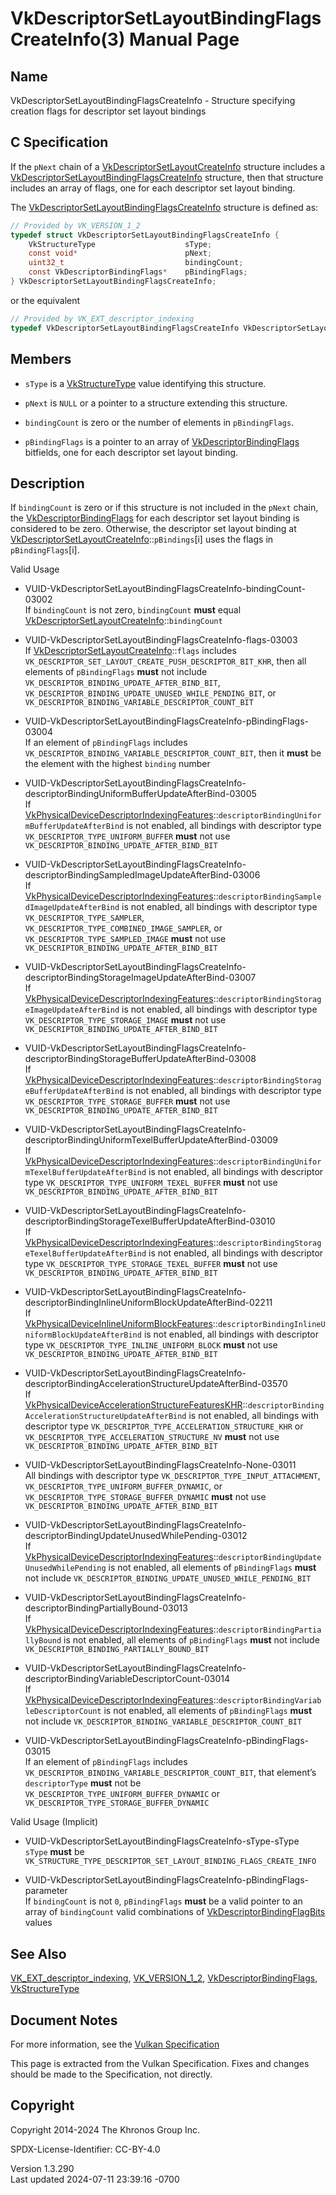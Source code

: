# VkDescriptorSetLayoutBindingFlagsCreateInfo(3) Manual Page

## Name

VkDescriptorSetLayoutBindingFlagsCreateInfo - Structure specifying
creation flags for descriptor set layout bindings



## <a href="#_c_specification" class="anchor"></a>C Specification

If the `pNext` chain of a
[VkDescriptorSetLayoutCreateInfo](https://registry.khronos.org/vulkan/specs/1.3-extensions/man/html/VkDescriptorSetLayoutCreateInfo.html)
structure includes a
[VkDescriptorSetLayoutBindingFlagsCreateInfo](https://registry.khronos.org/vulkan/specs/1.3-extensions/man/html/VkDescriptorSetLayoutBindingFlagsCreateInfo.html)
structure, then that structure includes an array of flags, one for each
descriptor set layout binding.

The
[VkDescriptorSetLayoutBindingFlagsCreateInfo](https://registry.khronos.org/vulkan/specs/1.3-extensions/man/html/VkDescriptorSetLayoutBindingFlagsCreateInfo.html)
structure is defined as:

``` c
// Provided by VK_VERSION_1_2
typedef struct VkDescriptorSetLayoutBindingFlagsCreateInfo {
    VkStructureType                    sType;
    const void*                        pNext;
    uint32_t                           bindingCount;
    const VkDescriptorBindingFlags*    pBindingFlags;
} VkDescriptorSetLayoutBindingFlagsCreateInfo;
```

or the equivalent

``` c
// Provided by VK_EXT_descriptor_indexing
typedef VkDescriptorSetLayoutBindingFlagsCreateInfo VkDescriptorSetLayoutBindingFlagsCreateInfoEXT;
```

## <a href="#_members" class="anchor"></a>Members

- `sType` is a [VkStructureType](https://registry.khronos.org/vulkan/specs/1.3-extensions/man/html/VkStructureType.html) value identifying
  this structure.

- `pNext` is `NULL` or a pointer to a structure extending this
  structure.

- `bindingCount` is zero or the number of elements in `pBindingFlags`.

- `pBindingFlags` is a pointer to an array of
  [VkDescriptorBindingFlags](https://registry.khronos.org/vulkan/specs/1.3-extensions/man/html/VkDescriptorBindingFlags.html) bitfields,
  one for each descriptor set layout binding.

## <a href="#_description" class="anchor"></a>Description

If `bindingCount` is zero or if this structure is not included in the
`pNext` chain, the
[VkDescriptorBindingFlags](https://registry.khronos.org/vulkan/specs/1.3-extensions/man/html/VkDescriptorBindingFlags.html) for each
descriptor set layout binding is considered to be zero. Otherwise, the
descriptor set layout binding at
[VkDescriptorSetLayoutCreateInfo](https://registry.khronos.org/vulkan/specs/1.3-extensions/man/html/VkDescriptorSetLayoutCreateInfo.html)::`pBindings`\[i\]
uses the flags in `pBindingFlags`\[i\].

Valid Usage

- <a
  href="#VUID-VkDescriptorSetLayoutBindingFlagsCreateInfo-bindingCount-03002"
  id="VUID-VkDescriptorSetLayoutBindingFlagsCreateInfo-bindingCount-03002"></a>
  VUID-VkDescriptorSetLayoutBindingFlagsCreateInfo-bindingCount-03002  
  If `bindingCount` is not zero, `bindingCount` **must** equal
  [VkDescriptorSetLayoutCreateInfo](https://registry.khronos.org/vulkan/specs/1.3-extensions/man/html/VkDescriptorSetLayoutCreateInfo.html)::`bindingCount`

- <a href="#VUID-VkDescriptorSetLayoutBindingFlagsCreateInfo-flags-03003"
  id="VUID-VkDescriptorSetLayoutBindingFlagsCreateInfo-flags-03003"></a>
  VUID-VkDescriptorSetLayoutBindingFlagsCreateInfo-flags-03003  
  If
  [VkDescriptorSetLayoutCreateInfo](https://registry.khronos.org/vulkan/specs/1.3-extensions/man/html/VkDescriptorSetLayoutCreateInfo.html)::`flags`
  includes `VK_DESCRIPTOR_SET_LAYOUT_CREATE_PUSH_DESCRIPTOR_BIT_KHR`,
  then all elements of `pBindingFlags` **must** not include
  `VK_DESCRIPTOR_BINDING_UPDATE_AFTER_BIND_BIT`,
  `VK_DESCRIPTOR_BINDING_UPDATE_UNUSED_WHILE_PENDING_BIT`, or
  `VK_DESCRIPTOR_BINDING_VARIABLE_DESCRIPTOR_COUNT_BIT`

- <a
  href="#VUID-VkDescriptorSetLayoutBindingFlagsCreateInfo-pBindingFlags-03004"
  id="VUID-VkDescriptorSetLayoutBindingFlagsCreateInfo-pBindingFlags-03004"></a>
  VUID-VkDescriptorSetLayoutBindingFlagsCreateInfo-pBindingFlags-03004  
  If an element of `pBindingFlags` includes
  `VK_DESCRIPTOR_BINDING_VARIABLE_DESCRIPTOR_COUNT_BIT`, then it
  **must** be the element with the highest `binding` number

- <a
  href="#VUID-VkDescriptorSetLayoutBindingFlagsCreateInfo-descriptorBindingUniformBufferUpdateAfterBind-03005"
  id="VUID-VkDescriptorSetLayoutBindingFlagsCreateInfo-descriptorBindingUniformBufferUpdateAfterBind-03005"></a>
  VUID-VkDescriptorSetLayoutBindingFlagsCreateInfo-descriptorBindingUniformBufferUpdateAfterBind-03005  
  If
  [VkPhysicalDeviceDescriptorIndexingFeatures](https://registry.khronos.org/vulkan/specs/1.3-extensions/man/html/VkPhysicalDeviceDescriptorIndexingFeatures.html)::`descriptorBindingUniformBufferUpdateAfterBind`
  is not enabled, all bindings with descriptor type
  `VK_DESCRIPTOR_TYPE_UNIFORM_BUFFER` **must** not use
  `VK_DESCRIPTOR_BINDING_UPDATE_AFTER_BIND_BIT`

- <a
  href="#VUID-VkDescriptorSetLayoutBindingFlagsCreateInfo-descriptorBindingSampledImageUpdateAfterBind-03006"
  id="VUID-VkDescriptorSetLayoutBindingFlagsCreateInfo-descriptorBindingSampledImageUpdateAfterBind-03006"></a>
  VUID-VkDescriptorSetLayoutBindingFlagsCreateInfo-descriptorBindingSampledImageUpdateAfterBind-03006  
  If
  [VkPhysicalDeviceDescriptorIndexingFeatures](https://registry.khronos.org/vulkan/specs/1.3-extensions/man/html/VkPhysicalDeviceDescriptorIndexingFeatures.html)::`descriptorBindingSampledImageUpdateAfterBind`
  is not enabled, all bindings with descriptor type
  `VK_DESCRIPTOR_TYPE_SAMPLER`,
  `VK_DESCRIPTOR_TYPE_COMBINED_IMAGE_SAMPLER`, or
  `VK_DESCRIPTOR_TYPE_SAMPLED_IMAGE` **must** not use
  `VK_DESCRIPTOR_BINDING_UPDATE_AFTER_BIND_BIT`

- <a
  href="#VUID-VkDescriptorSetLayoutBindingFlagsCreateInfo-descriptorBindingStorageImageUpdateAfterBind-03007"
  id="VUID-VkDescriptorSetLayoutBindingFlagsCreateInfo-descriptorBindingStorageImageUpdateAfterBind-03007"></a>
  VUID-VkDescriptorSetLayoutBindingFlagsCreateInfo-descriptorBindingStorageImageUpdateAfterBind-03007  
  If
  [VkPhysicalDeviceDescriptorIndexingFeatures](https://registry.khronos.org/vulkan/specs/1.3-extensions/man/html/VkPhysicalDeviceDescriptorIndexingFeatures.html)::`descriptorBindingStorageImageUpdateAfterBind`
  is not enabled, all bindings with descriptor type
  `VK_DESCRIPTOR_TYPE_STORAGE_IMAGE` **must** not use
  `VK_DESCRIPTOR_BINDING_UPDATE_AFTER_BIND_BIT`

- <a
  href="#VUID-VkDescriptorSetLayoutBindingFlagsCreateInfo-descriptorBindingStorageBufferUpdateAfterBind-03008"
  id="VUID-VkDescriptorSetLayoutBindingFlagsCreateInfo-descriptorBindingStorageBufferUpdateAfterBind-03008"></a>
  VUID-VkDescriptorSetLayoutBindingFlagsCreateInfo-descriptorBindingStorageBufferUpdateAfterBind-03008  
  If
  [VkPhysicalDeviceDescriptorIndexingFeatures](https://registry.khronos.org/vulkan/specs/1.3-extensions/man/html/VkPhysicalDeviceDescriptorIndexingFeatures.html)::`descriptorBindingStorageBufferUpdateAfterBind`
  is not enabled, all bindings with descriptor type
  `VK_DESCRIPTOR_TYPE_STORAGE_BUFFER` **must** not use
  `VK_DESCRIPTOR_BINDING_UPDATE_AFTER_BIND_BIT`

- <a
  href="#VUID-VkDescriptorSetLayoutBindingFlagsCreateInfo-descriptorBindingUniformTexelBufferUpdateAfterBind-03009"
  id="VUID-VkDescriptorSetLayoutBindingFlagsCreateInfo-descriptorBindingUniformTexelBufferUpdateAfterBind-03009"></a>
  VUID-VkDescriptorSetLayoutBindingFlagsCreateInfo-descriptorBindingUniformTexelBufferUpdateAfterBind-03009  
  If
  [VkPhysicalDeviceDescriptorIndexingFeatures](https://registry.khronos.org/vulkan/specs/1.3-extensions/man/html/VkPhysicalDeviceDescriptorIndexingFeatures.html)::`descriptorBindingUniformTexelBufferUpdateAfterBind`
  is not enabled, all bindings with descriptor type
  `VK_DESCRIPTOR_TYPE_UNIFORM_TEXEL_BUFFER` **must** not use
  `VK_DESCRIPTOR_BINDING_UPDATE_AFTER_BIND_BIT`

- <a
  href="#VUID-VkDescriptorSetLayoutBindingFlagsCreateInfo-descriptorBindingStorageTexelBufferUpdateAfterBind-03010"
  id="VUID-VkDescriptorSetLayoutBindingFlagsCreateInfo-descriptorBindingStorageTexelBufferUpdateAfterBind-03010"></a>
  VUID-VkDescriptorSetLayoutBindingFlagsCreateInfo-descriptorBindingStorageTexelBufferUpdateAfterBind-03010  
  If
  [VkPhysicalDeviceDescriptorIndexingFeatures](https://registry.khronos.org/vulkan/specs/1.3-extensions/man/html/VkPhysicalDeviceDescriptorIndexingFeatures.html)::`descriptorBindingStorageTexelBufferUpdateAfterBind`
  is not enabled, all bindings with descriptor type
  `VK_DESCRIPTOR_TYPE_STORAGE_TEXEL_BUFFER` **must** not use
  `VK_DESCRIPTOR_BINDING_UPDATE_AFTER_BIND_BIT`

- <a
  href="#VUID-VkDescriptorSetLayoutBindingFlagsCreateInfo-descriptorBindingInlineUniformBlockUpdateAfterBind-02211"
  id="VUID-VkDescriptorSetLayoutBindingFlagsCreateInfo-descriptorBindingInlineUniformBlockUpdateAfterBind-02211"></a>
  VUID-VkDescriptorSetLayoutBindingFlagsCreateInfo-descriptorBindingInlineUniformBlockUpdateAfterBind-02211  
  If
  [VkPhysicalDeviceInlineUniformBlockFeatures](https://registry.khronos.org/vulkan/specs/1.3-extensions/man/html/VkPhysicalDeviceInlineUniformBlockFeatures.html)::`descriptorBindingInlineUniformBlockUpdateAfterBind`
  is not enabled, all bindings with descriptor type
  `VK_DESCRIPTOR_TYPE_INLINE_UNIFORM_BLOCK` **must** not use
  `VK_DESCRIPTOR_BINDING_UPDATE_AFTER_BIND_BIT`

- <a
  href="#VUID-VkDescriptorSetLayoutBindingFlagsCreateInfo-descriptorBindingAccelerationStructureUpdateAfterBind-03570"
  id="VUID-VkDescriptorSetLayoutBindingFlagsCreateInfo-descriptorBindingAccelerationStructureUpdateAfterBind-03570"></a>
  VUID-VkDescriptorSetLayoutBindingFlagsCreateInfo-descriptorBindingAccelerationStructureUpdateAfterBind-03570  
  If
  [VkPhysicalDeviceAccelerationStructureFeaturesKHR](https://registry.khronos.org/vulkan/specs/1.3-extensions/man/html/VkPhysicalDeviceAccelerationStructureFeaturesKHR.html)::`descriptorBindingAccelerationStructureUpdateAfterBind`
  is not enabled, all bindings with descriptor type
  `VK_DESCRIPTOR_TYPE_ACCELERATION_STRUCTURE_KHR` or
  `VK_DESCRIPTOR_TYPE_ACCELERATION_STRUCTURE_NV` **must** not use
  `VK_DESCRIPTOR_BINDING_UPDATE_AFTER_BIND_BIT`

- <a href="#VUID-VkDescriptorSetLayoutBindingFlagsCreateInfo-None-03011"
  id="VUID-VkDescriptorSetLayoutBindingFlagsCreateInfo-None-03011"></a>
  VUID-VkDescriptorSetLayoutBindingFlagsCreateInfo-None-03011  
  All bindings with descriptor type
  `VK_DESCRIPTOR_TYPE_INPUT_ATTACHMENT`,
  `VK_DESCRIPTOR_TYPE_UNIFORM_BUFFER_DYNAMIC`, or
  `VK_DESCRIPTOR_TYPE_STORAGE_BUFFER_DYNAMIC` **must** not use
  `VK_DESCRIPTOR_BINDING_UPDATE_AFTER_BIND_BIT`

- <a
  href="#VUID-VkDescriptorSetLayoutBindingFlagsCreateInfo-descriptorBindingUpdateUnusedWhilePending-03012"
  id="VUID-VkDescriptorSetLayoutBindingFlagsCreateInfo-descriptorBindingUpdateUnusedWhilePending-03012"></a>
  VUID-VkDescriptorSetLayoutBindingFlagsCreateInfo-descriptorBindingUpdateUnusedWhilePending-03012  
  If
  [VkPhysicalDeviceDescriptorIndexingFeatures](https://registry.khronos.org/vulkan/specs/1.3-extensions/man/html/VkPhysicalDeviceDescriptorIndexingFeatures.html)::`descriptorBindingUpdateUnusedWhilePending`
  is not enabled, all elements of `pBindingFlags` **must** not include
  `VK_DESCRIPTOR_BINDING_UPDATE_UNUSED_WHILE_PENDING_BIT`

- <a
  href="#VUID-VkDescriptorSetLayoutBindingFlagsCreateInfo-descriptorBindingPartiallyBound-03013"
  id="VUID-VkDescriptorSetLayoutBindingFlagsCreateInfo-descriptorBindingPartiallyBound-03013"></a>
  VUID-VkDescriptorSetLayoutBindingFlagsCreateInfo-descriptorBindingPartiallyBound-03013  
  If
  [VkPhysicalDeviceDescriptorIndexingFeatures](https://registry.khronos.org/vulkan/specs/1.3-extensions/man/html/VkPhysicalDeviceDescriptorIndexingFeatures.html)::`descriptorBindingPartiallyBound`
  is not enabled, all elements of `pBindingFlags` **must** not include
  `VK_DESCRIPTOR_BINDING_PARTIALLY_BOUND_BIT`

- <a
  href="#VUID-VkDescriptorSetLayoutBindingFlagsCreateInfo-descriptorBindingVariableDescriptorCount-03014"
  id="VUID-VkDescriptorSetLayoutBindingFlagsCreateInfo-descriptorBindingVariableDescriptorCount-03014"></a>
  VUID-VkDescriptorSetLayoutBindingFlagsCreateInfo-descriptorBindingVariableDescriptorCount-03014  
  If
  [VkPhysicalDeviceDescriptorIndexingFeatures](https://registry.khronos.org/vulkan/specs/1.3-extensions/man/html/VkPhysicalDeviceDescriptorIndexingFeatures.html)::`descriptorBindingVariableDescriptorCount`
  is not enabled, all elements of `pBindingFlags` **must** not include
  `VK_DESCRIPTOR_BINDING_VARIABLE_DESCRIPTOR_COUNT_BIT`

- <a
  href="#VUID-VkDescriptorSetLayoutBindingFlagsCreateInfo-pBindingFlags-03015"
  id="VUID-VkDescriptorSetLayoutBindingFlagsCreateInfo-pBindingFlags-03015"></a>
  VUID-VkDescriptorSetLayoutBindingFlagsCreateInfo-pBindingFlags-03015  
  If an element of `pBindingFlags` includes
  `VK_DESCRIPTOR_BINDING_VARIABLE_DESCRIPTOR_COUNT_BIT`, that element’s
  `descriptorType` **must** not be
  `VK_DESCRIPTOR_TYPE_UNIFORM_BUFFER_DYNAMIC` or
  `VK_DESCRIPTOR_TYPE_STORAGE_BUFFER_DYNAMIC`

Valid Usage (Implicit)

- <a href="#VUID-VkDescriptorSetLayoutBindingFlagsCreateInfo-sType-sType"
  id="VUID-VkDescriptorSetLayoutBindingFlagsCreateInfo-sType-sType"></a>
  VUID-VkDescriptorSetLayoutBindingFlagsCreateInfo-sType-sType  
  `sType` **must** be
  `VK_STRUCTURE_TYPE_DESCRIPTOR_SET_LAYOUT_BINDING_FLAGS_CREATE_INFO`

- <a
  href="#VUID-VkDescriptorSetLayoutBindingFlagsCreateInfo-pBindingFlags-parameter"
  id="VUID-VkDescriptorSetLayoutBindingFlagsCreateInfo-pBindingFlags-parameter"></a>
  VUID-VkDescriptorSetLayoutBindingFlagsCreateInfo-pBindingFlags-parameter  
  If `bindingCount` is not `0`, `pBindingFlags` **must** be a valid
  pointer to an array of `bindingCount` valid combinations of
  [VkDescriptorBindingFlagBits](https://registry.khronos.org/vulkan/specs/1.3-extensions/man/html/VkDescriptorBindingFlagBits.html) values

## <a href="#_see_also" class="anchor"></a>See Also

[VK_EXT_descriptor_indexing](https://registry.khronos.org/vulkan/specs/1.3-extensions/man/html/VK_EXT_descriptor_indexing.html),
[VK_VERSION_1_2](https://registry.khronos.org/vulkan/specs/1.3-extensions/man/html/VK_VERSION_1_2.html),
[VkDescriptorBindingFlags](https://registry.khronos.org/vulkan/specs/1.3-extensions/man/html/VkDescriptorBindingFlags.html),
[VkStructureType](https://registry.khronos.org/vulkan/specs/1.3-extensions/man/html/VkStructureType.html)

## <a href="#_document_notes" class="anchor"></a>Document Notes

For more information, see the <a
href="https://registry.khronos.org/vulkan/specs/1.3-extensions/html/vkspec.html#VkDescriptorSetLayoutBindingFlagsCreateInfo"
target="_blank" rel="noopener">Vulkan Specification</a>

This page is extracted from the Vulkan Specification. Fixes and changes
should be made to the Specification, not directly.

## <a href="#_copyright" class="anchor"></a>Copyright

Copyright 2014-2024 The Khronos Group Inc.

SPDX-License-Identifier: CC-BY-4.0

Version 1.3.290  
Last updated 2024-07-11 23:39:16 -0700

